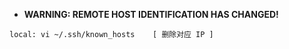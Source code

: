 - **WARNING: REMOTE HOST IDENTIFICATION HAS CHANGED!**
```
local: vi ~/.ssh/known_hosts    [ 删除对应 IP ]
```